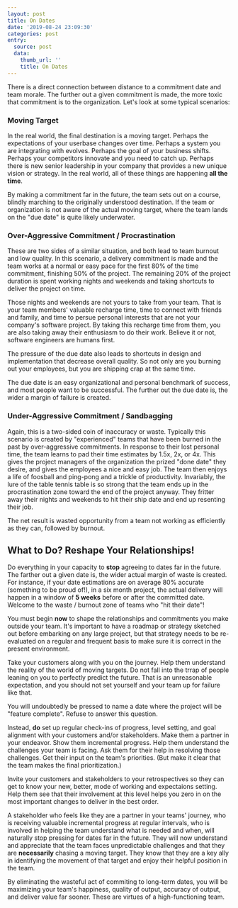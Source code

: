 ```yaml
---
layout: post
title: On Dates
date: '2019-08-24 23:09:30'
categories: post
entry:
  source: post
  data:
    thumb_url: ''
    title: On Dates
---
```

There is a direct connection between distance to a commitment date and team morale.  The further out a given commitment is made, the more toxic that commitment is to the organization. Let's look at some typical scenarios:

### Moving Target
In the real world, the final destination is a moving target. Perhaps the expectations of your userbase changes over time. Perhaps a system you are integrating with evolves. Perhaps the goal of your business shifts. Perhaps your competitors innovate and you need to catch up. Perhaps there is new senior leadership in your company that provides a new unique vision or strategy. In the real world, all of these things are happening __all the time__.

By making a commitment far in the future, the team sets out on a course, blindly marching to the originally understood destination. If the team or organization is not aware of the actual moving target, where the team lands on the "due date" is quite likely underwater.

### Over-Aggressive Commitment / Procrastination
These are two sides of a similar situation, and both lead to team burnout and low quality. In this scenario, a delivery commitment is made and the team works at a normal or easy pace for the first 80% of the time commitment, finishing 50% of the project. The remaining 20% of the project duration is spent working nights and weekends and taking shortcuts to deliver the project on time.

Those nights and weekends are not yours to take from your team. That is your team members' valuable recharge time, time to connect with friends and family, and time to persue personal interests that are not your company's software project. By taking this recharge time from them, you are also taking away their enthusiasm to do their work. Believe it or not, software engineers are humans first.

The pressure of the due date also leads to shortcuts in design and implementation that decrease overall quality. So not only are you burning out your employees, but you are shipping crap at the same time.

The due date is an easy organizational and personal benchmark of success, and most people want to be successful. The further out the due date is, the wider a margin of failure is created.

### Under-Aggressive Commitment / Sandbagging
Again, this is a two-sided coin of inaccuracy or waste. Typically this scenario is created by "experienced" teams that have been burned in the past by over-aggressive commitments. In response to their lost personal time, the team learns to pad their time estimates by 1.5x, 2x, or 4x. This gives the project managers of the organization the prized "done date" they desire, and gives the employees a nice and easy job. The team then enjoys a life of foosball and ping-pong and a trickle of productivity. Invariably, the lure of the table tennis table is so strong that the team ends up in the procrastination zone toward the end of the project anyway. They fritter away their nights and weekends to hit their ship date and end up resenting their job.

The net result is wasted opportunity from a team not working as efficiently as they can, followed by burnout.

## What to Do? Reshape Your Relationships!
Do everything in your capacity to __stop__ agreeing to dates far in the future. The farther out a given date is, the wider actual margin of waste is created. For instance, if your date estimations are on average 80% accurate (something to be proud of!), in a six month project, the actual delivery will happen in a window of __5 weeks__ before or after the committed date. Welcome to the waste / burnout zone of teams who "hit their date"!

You must begin __now__ to shape the relationships and commitments you make outside your team. It's important to have a roadmap or strategy sketched out before embarking on any large project, but that strategy needs to be re-evaluated on a regular and frequent basis to make sure it is correct in the present environment.

Take your customers along with you on the journey. Help them understand the reality of the world of moving targets. Do not fall into the trrap of people leaning on you to perfectly predict the future. That is an unreasonable expectation, and you should not set yourself and your team up for failure like that.

You will undoubtedly be pressed to name a date where the project will be "feature complete". Refuse to answer this question.

Instead, __do__ set up regular check-ins of progress, level setting, and goal alignment with your customers and/or stakeholders. Make them a partner in your endeavor. Show them incremental progress. Help them understand the challenges your team is facing. Ask them for their help in resolving those challenges. Get their input on the team's priorities. (But make it clear that the team makes the final prioritization.)

Invite your customers and stakeholders to your retrospectives so they can get to know your new, better, mode of working and expectaions setting. Help them see that their involvement at this level helps you zero in on the most important changes to deliver in the best order.

A stakeholder who feels like they are a partner in your teams' journey, who is receiving valuable incremental progress at regular intervals, who is involved in helping the team understand what is needed and when, will naturally stop pressing for dates far in the future. They will now understand and appreciate that the team faces unpredictable challenges and that they are __necessarily__ chasing a moving target. They know that they are a key ally in identifying the movement of that target and enjoy their helpful position in the team.

By eliminating the wasteful act of commiting to long-term dates, you will be maximizing your team's happiness, quality of output, accuracy of output, and deliver value far sooner. These are virtues of a high-functioning team.
